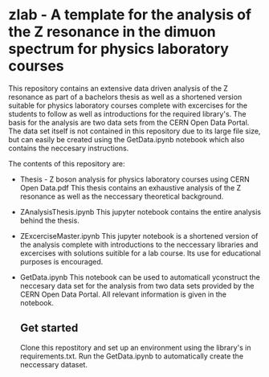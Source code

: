 # zlab - A template for the analysis of the Z resonance in the dimuon spectrum for physics laboratory courses

This repository contains an extensive data driven analysis of the Z resonance as part of a bachelors thesis as well as a shortened version suitable for  physics laboratory courses complete with excercises for the students to follow as well as introductions for the required library's.
The basis for the analysis are two data sets from the CERN Open Data Portal.
The data set itself is not contained in this repository due to its large file size, but can easily be created using the GetData.ipynb notebook which also contains the neccesary instructions.

The contents of this repository are:
- Thesis - Z boson analysis for physics laboratory courses using CERN Open Data.pdf
  This thesis contains an exhaustive analysis of the Z resonance as well as the neccessary theoretical background.

- ZAnalysisThesis.ipynb
  This jupyter notebook contains the entire analysis behind the thesis.

- ZExcerciseMaster.ipynb
  This jupyter notebook is a shortened version of the analysis complete with introductions to the neccessary libraries and excercises with solutions suitible for a lab course.
  Its use for educational purposes is encouraged.

- GetData.ipynb
  This notebook can be used to automaticall yconstruct the neccesary data set for the analysis from two data sets provided by the CERN Open Data Portal. All relevant information is given in the notebook.

  ## Get started

  Clone this repostitory and set up an environment using the library's in requirements.txt. Run the GetData.ipynb to automatically create the neccessary dataset. 

